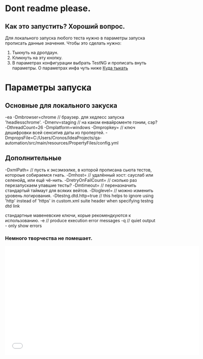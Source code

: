 # Dont readme please.
## Как это запустить? Хороший вопрос.

Для локального запуска любого теста нужно в параметры запуска прописать данные значения.
Чтобы это сделать нужно:
1. Тыкнуть на дропдаун.
2. Кликнуть на эту кнопку.
3. В параметрах конфигурации выбрать TestNG и прописать внуть параметры. О параметрах инфа чуть ниже 
[Куда тыкать](src/main/resources/kuda_tickat.png)

# Параметры запуска
## Основные для локального закуска
-ea
-Dmbrowser=chrome // браузер. для хедлесс запуска 'headlesschrome'.
-Dmenv=staging // на каком енвайроменте гоним, сэр?
-DthreadCount=26
-Dmplatform=windows
-Dmpropkey= // ключ дешифровки всей сенситив даты из пропертей.
-DmpropsFile=C:/Users/Cronos/IdeaProjects/qa-automation/src/main/resources/PropertyFiles/config.yml
## Дополнительные
-DxmlPath= // пусть к эксэмээлке, в которой прописана сьюта тестов, котороые собираемся гнать.
-Dmhost= // удалённый хост: сауслаб или селенойд, или ещё чё-нить.
-DretryOnFailCount= // сколько раз перезапускаем упавшие тесты?
-Dmtimeout= // переназначить стандартый таймаут для всяких вейтов.
-Dloglevel= // можно изменить уровень логирования.
-Dtestng.dtd.http=true // this helps to ignore using 'http' instead of 'https' in custom.xml suite header when specifying testng dtd link

стандартные мавеневские ключи, корые рекомендкуются к использованию.
-e // produce execution error messages
-q // quiet output - only show errors

### Немного творчества не помешает.
<iframe src="//coub.com/embed/33u60q?muted=false&autostart=false&originalSize=false&startWithHD=false" allowfullscreen frameborder="0" width="640" height="360" allow="autoplay"></iframe>